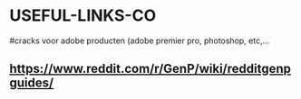 # USEFUL-LINKS-CO



#cracks voor adobe producten (adobe premier pro, photoshop, etc,...
## https://www.reddit.com/r/GenP/wiki/redditgenpguides/
